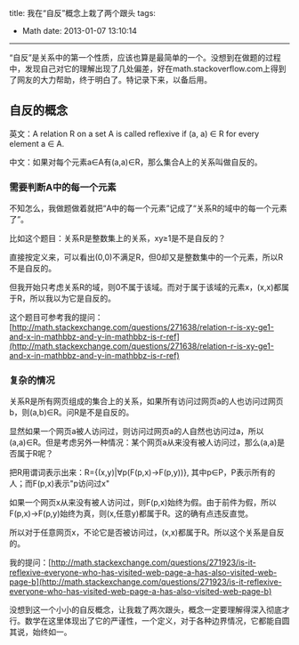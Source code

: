 title: 我在“自反”概念上栽了两个跟头
tags:
  - Math
date: 2013-01-07 13:10:14
---

“自反”是关系中的第一个性质，应该也算是最简单的一个。没想到在做题的过程中，发现自己对它的理解出现了几处偏差，好在math.stackoverflow.com上得到了网友的大力帮助，终于明白了。特记录下来，以备后用。

## 自反的概念

英文：A relation R on a set A is called reflexive if (a, a) ∈ R for every element a ∈ A.

中文：如果对每个元素a∈A有(a,a)∈R，那么集合A上的关系叫做自反的。

### 需要判断A中的每一个元素

不知怎么，我做题做着就把“A中的每一个元素”记成了“关系R的域中的每一个元素了”。

比如这个题目：关系R是整数集上的关系，xy≥1是不是自反的？

直接按定义来，可以看出(0,0)不满足R，但0却又是整数集中的一个元素，所以R不是自反的。

但我开始只考虑关系R的域，则0不属于该域。而对于属于该域的元素x，(x,x)都属于R，所以我以为它是自反的。

这个题目可参考我的提问：[http://math.stackexchange.com/questions/271638/relation-r-is-xy-ge1-and-x-in-mathbbz-and-y-in-mathbbz-is-r-ref](http://math.stackexchange.com/questions/271638/relation-r-is-xy-ge1-and-x-in-mathbbz-and-y-in-mathbbz-is-r-ref)

### 复杂的情况

<p>关系R是所有网页组成的集合上的关系，如果所有访问过网页a的人也访问过网页b，则(a,b)∈R。问R是不是自反的。

显然如果一个网页a被人访问过，则访问过网页a的人自然也访问过a，所以(a,a)∈R。但是考虑另外一种情况：某个网页a从来没有被人访问过，那么(a,a)是否属于R呢？

把R用谓词表示出来：R={(x,y)|∀p(F(p,x)→F(p,y))}, 其中p∈P，P表示所有的人；而F(p,x)表示"p访问过x"

如果一个网页x从来没有被人访问过，则F(p,x)始终为假。由于前件为假，所以F(p,x)→F(p,y)始终为真，则(x,任意y)都属于R。这的确有点违反直觉。

所以对于任意网页x，不论它是否被访问过，(x,x)都属于R。所以这个关系是自反的。

我的提问：[http://math.stackexchange.com/questions/271923/is-it-reflexive-everyone-who-has-visited-web-page-a-has-also-visited-web-page-b](http://math.stackexchange.com/questions/271923/is-it-reflexive-everyone-who-has-visited-web-page-a-has-also-visited-web-page-b)

没想到这一个小小的自反概念，让我栽了两次跟头，概念一定要理解得深入彻底才行。数学在这里体现出了它的严谨性，一个定义，对于各种边界情况，它都能自圆其说，始终如一。
</p>